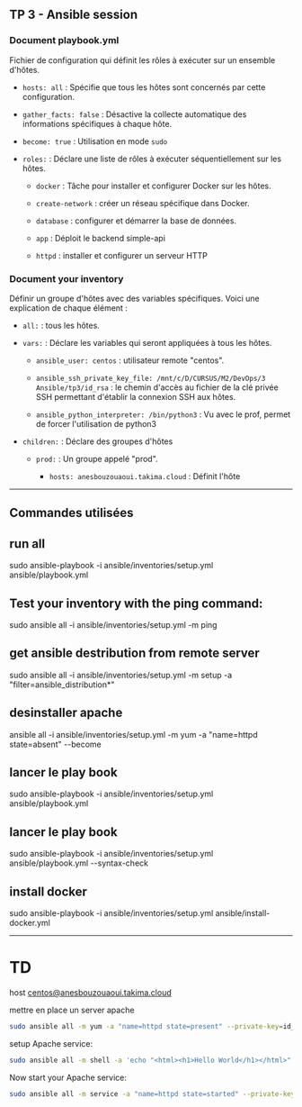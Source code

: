 ## TP 3 - Ansible session

### Document playbook.yml

Fichier de configuration qui définit les rôles à exécuter sur un ensemble d'hôtes.

- `hosts: all` : Spécifie que tous les hôtes sont concernés par cette configuration.

- `gather_facts: false` : Désactive la collecte automatique des informations spécifiques à chaque hôte.

- `become: true` : Utilisation en mode `sudo`

- `roles:` : Déclare une liste de rôles à exécuter séquentiellement sur les hôtes.

  - `docker` : Tâche pour installer et configurer Docker sur les hôtes.

  - `create-network` : créer un réseau spécifique dans Docker.

  - `database` : configurer et démarrer la base de données.

  - `app` : Déploit le backend simple-api

  - `httpd` : installer et configurer un serveur HTTP

### Document your inventory

Définir un groupe d'hôtes avec des variables spécifiques. Voici une explication de chaque élément :

- `all:` : tous les hôtes.

- `vars:` : Déclare les variables qui seront appliquées à tous les hôtes.

  - `ansible_user: centos` : utilisateur remote "centos".

  - `ansible_ssh_private_key_file: /mnt/c/D/CURSUS/M2/DevOps/3 Ansible/tp3/id_rsa` : le chemin d'accès au fichier de la clé privée SSH permettant d'établir la connexion SSH aux hôtes.

  - `ansible_python_interpreter: /bin/python3` : Vu avec le prof, permet de forcer l'utilisation de python3

- `children:` : Déclare des groupes d'hôtes

  - `prod:` : Un groupe appelé "prod".

    - `hosts: anesbouzouaoui.takima.cloud` : Définit l'hôte

---

## Commandes utilisées

## run all

sudo ansible-playbook -i ansible/inventories/setup.yml ansible/playbook.yml

## Test your inventory with the ping command:

sudo ansible all -i ansible/inventories/setup.yml -m ping

## get ansible destribution from remote server

sudo ansible all -i ansible/inventories/setup.yml -m setup -a "filter=ansible_distribution\*"

## desinstaller apache

ansible all -i ansible/inventories/setup.yml -m yum -a "name=httpd state=absent" --become

## lancer le play book

sudo ansible-playbook -i ansible/inventories/setup.yml ansible/playbook.yml

## lancer le play book

sudo ansible-playbook -i ansible/inventories/setup.yml ansible/playbook.yml --syntax-check

## install docker

sudo ansible-playbook -i ansible/inventories/setup.yml ansible/install-docker.yml

---

# TD

host
centos@anesbouzouaoui.takima.cloud

mettre en place un server apache

```sh
sudo ansible all -m yum -a "name=httpd state=present" --private-key=id_rsa -u centos --become
```

setup Apache service:

```sh
sudo ansible all -m shell -a 'echo "<html><h1>Hello World</h1></html>" >> /var/www/html/index.html' --private-key=id_rsa -u centos --become
```

Now start your Apache service:

```sh
sudo ansible all -m service -a "name=httpd state=started" --private-key=id_rsa -u centos --become

```
